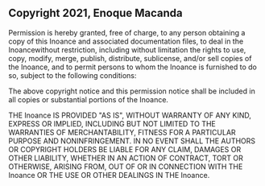 ## Copyright 2021, Enoque Macanda

Permission is hereby granted, free of charge, to any person obtaining a copy of this Inoance and associated documentation files, to deal in the Inoancewithout restriction, including without limitation the rights to use, copy, modify, merge, publish, distribute, sublicense, and/or sell copies of the Inoance, and to permit persons to whom the Inoance is furnished to do so, subject to the following conditions:

The above copyright notice and this permission notice shall be included in all copies or substantial portions of the Inoance.

THE Inoance IS PROVIDED "AS IS", WITHOUT WARRANTY OF ANY KIND, EXPRESS OR IMPLIED, INCLUDING BUT NOT LIMITED TO THE WARRANTIES OF MERCHANTABILITY, FITNESS FOR A PARTICULAR PURPOSE AND NONINFRINGEMENT. IN NO EVENT SHALL THE AUTHORS OR COPYRIGHT HOLDERS BE LIABLE FOR ANY CLAIM, DAMAGES OR OTHER LIABILITY, WHETHER IN AN ACTION OF CONTRACT, TORT OR OTHERWISE, ARISING FROM, OUT OF OR IN CONNECTION WITH THE Inoance OR THE USE OR OTHER DEALINGS IN THE Inoance.
